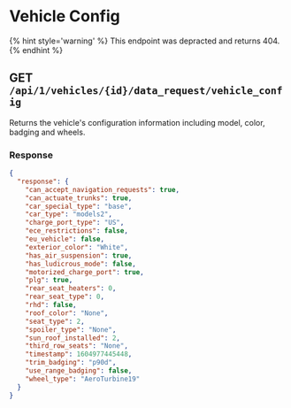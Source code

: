 # Vehicle Config

{% hint style='warning' %} This endpoint was depracted and returns 404. {% endhint %}

## GET `/api/1/vehicles/{id}/data_request/vehicle_config`

Returns the vehicle's configuration information including model, color, badging and wheels.

### Response

```json
{
  "response": {
    "can_accept_navigation_requests": true,
    "can_actuate_trunks": true,
    "car_special_type": "base",
    "car_type": "models2",
    "charge_port_type": "US",
    "ece_restrictions": false,
    "eu_vehicle": false,
    "exterior_color": "White",
    "has_air_suspension": true,
    "has_ludicrous_mode": false,
    "motorized_charge_port": true,
    "plg": true,
    "rear_seat_heaters": 0,
    "rear_seat_type": 0,
    "rhd": false,
    "roof_color": "None",
    "seat_type": 2,
    "spoiler_type": "None",
    "sun_roof_installed": 2,
    "third_row_seats": "None",
    "timestamp": 1604977445448,
    "trim_badging": "p90d",
    "use_range_badging": false,
    "wheel_type": "AeroTurbine19"
  }
}
```
